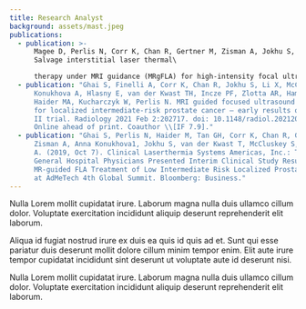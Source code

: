 ```yaml
---
title: Research Analyst
background: assets/mast.jpeg
publications:
  - publication: >-
      Magee D, Perlis N, Corr K, Chan R, Gertner M, Zisman A, Jokhu S, Ghai S.
      Salvage interstitial laser thermal\

      therapy under MRI guidance (MRgFLA) for high-intensity focal ultrasound (HIFU) recurrences: feasibility study. Clinical Imaging. 28 Apr 21. Coauthor
  - publication: "Ghai S, Finelli A, Corr K, Chan R, Jokhu S, Li X, McCluskey S,
      Konukhova A, Hlasny E, van der Kwast TH, Incze PF, Zlotta AR, Hamilton RJ,
      Haider MA, Kucharczyk W, Perlis N. MRI guided focused ultrasound (MRgFUS)
      for localized intermediate-risk prostate cancer – early results of a phase
      II trial. Radiology 2021 Feb 2:202717. doi: 10.1148/radiol.2021202717.
      Online ahead of print. Coauthor \\[IF 7.9]."
  - publication: "Ghai S, Perlis N, Haider M, Tan GH, Corr K, Chan R, Gertner M,
      Zisman A, Anna Konukhova1, Jokhu S, van der Kwast T, McCluskey S, Finelli
      A. (2019, Oct 7). Clinical Laserthermia Systems Americas, Inc.: Toronto
      General Hospital Physicians Presented Interim Clinical Study Results for
      MR-guided FLA Treatment of Low Intermediate Risk Localized Prostate Cancer
      at AdMeTech 4th Global Summit. Bloomberg: Business."
---
```

Nulla Lorem mollit cupidatat irure. Laborum magna nulla duis ullamco cillum dolor. Voluptate exercitation incididunt aliquip deserunt reprehenderit elit laborum.

Aliqua id fugiat nostrud irure ex duis ea quis id quis ad et. Sunt qui esse pariatur duis deserunt mollit dolore cillum minim tempor enim. Elit aute irure tempor cupidatat incididunt sint deserunt ut voluptate aute id deserunt nisi.

Nulla Lorem mollit cupidatat irure. Laborum magna nulla duis ullamco cillum dolor. Voluptate exercitation incididunt aliquip deserunt reprehenderit elit laborum.